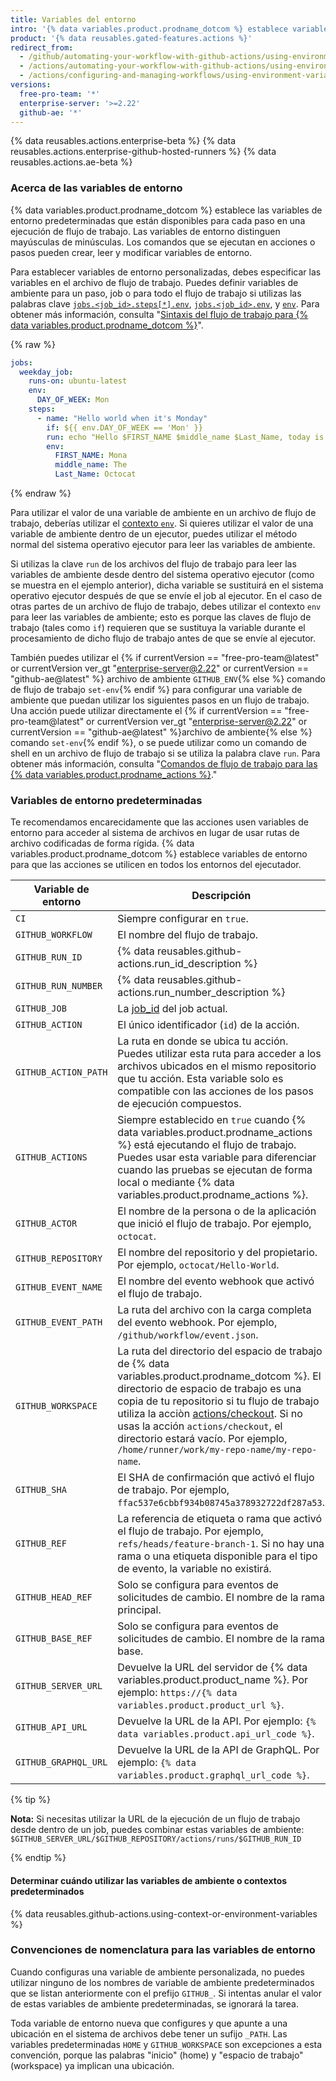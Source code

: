 ```yaml
---
title: Variables del entorno
intro: '{% data variables.product.prodname_dotcom %} establece variables de entorno predeterminadas para cada ejecución de flujo de trabajo de {% data variables.product.prodname_actions %}. También puedes establecer variables de entorno personalizadas en tu archivo de flujo de trabajo.'
product: '{% data reusables.gated-features.actions %}'
redirect_from:
  - /github/automating-your-workflow-with-github-actions/using-environment-variables
  - /actions/automating-your-workflow-with-github-actions/using-environment-variables
  - /actions/configuring-and-managing-workflows/using-environment-variables
versions:
  free-pro-team: '*'
  enterprise-server: '>=2.22'
  github-ae: '*'
---
```


{% data reusables.actions.enterprise-beta %}
{% data reusables.actions.enterprise-github-hosted-runners %}
{% data reusables.actions.ae-beta %}

### Acerca de las variables de entorno

{% data variables.product.prodname_dotcom %} establece las variables de entorno predeterminadas que están disponibles para cada paso en una ejecución de flujo de trabajo. Las variables de entorno distinguen mayúsculas de minúsculas. Los comandos que se ejecutan en acciones o pasos pueden crear, leer y modificar variables de entorno.

Para establecer variables de entorno personalizadas, debes especificar las variables en el archivo de flujo de trabajo. Puedes definir variables de ambiente para un paso, job o para todo el flujo de trabajo si utilizas las palabras clave [`jobs.<job_id>.steps[*].env`](/github/automating-your-workflow-with-github-actions/workflow-syntax-for-github-actions#jobsjob_idstepsenv), [`jobs.<job_id>.env`](/github/automating-your-workflow-with-github-actions/workflow-syntax-for-github-actions#jobsjob_idenv), y [`env`](/github/automating-your-workflow-with-github-actions/workflow-syntax-for-github-actions#env). Para obtener más información, consulta "[Sintaxis del flujo de trabajo para {% data variables.product.prodname_dotcom %}](/articles/workflow-syntax-for-github-actions/#jobsjob_idstepsenv)".

{% raw %}
```yaml
jobs:
  weekday_job:
    runs-on: ubuntu-latest
    env:
      DAY_OF_WEEK: Mon
    steps:
      - name: "Hello world when it's Monday"
        if: ${{ env.DAY_OF_WEEK == 'Mon' }}
        run: echo "Hello $FIRST_NAME $middle_name $Last_Name, today is Monday!"
        env:
          FIRST_NAME: Mona
          middle_name: The
          Last_Name: Octocat
```
{% endraw %}

Para utilizar el valor de una variable de ambiente en un archivo de flujo de trabajo, deberías utilizar el [contexto `env`](/actions/reference/context-and-expression-syntax-for-github-actions#env-context). Si quieres utilizar el valor de una variable de ambiente dentro de un ejecutor, puedes utilizar el método normal del sistema operativo ejecutor para leer las variables de ambiente.

Si utilizas la clave `run` de los archivos del flujo de trabajo para leer las variables de ambiente desde dentro del sistema operativo ejecutor (como se muestra en el ejemplo anterior), dicha variable se sustituirá en el sistema operativo ejecutor después de que se envíe el job al ejecutor. En el caso de otras partes de un archivo de flujo de trabajo, debes utilizar el contexto `env` para leer las variables de ambiente; esto es porque las claves de flujo de trabajo (tales como `if`) requieren que se sustituya la variable durante el procesamiento de dicho flujo de trabajo antes de que se envíe al ejecutor.

También puedes utilizar el {% if currentVersion == "free-pro-team@latest" or currentVersion ver_gt "enterprise-server@2.22" or currentVersion == "github-ae@latest" %} archivo de ambiente `GITHUB_ENV`{% else %} comando de flujo de trabajo `set-env`{% endif %} para configurar una variable de ambiente que puedan utilizar los siguientes pasos en un flujo de trabajo. Una acción puede utilizar directamente el {% if currentVersion == "free-pro-team@latest" or currentVersion ver_gt "enterprise-server@2.22" or currentVersion == "github-ae@latest" %}archivo de ambiente{% else %} comando `set-env`{% endif %}, o se puede utilizar como un comando de shell en un archivo de flujo de trabajo si se utiliza la palabra clave `run`. Para obtener más información, consulta "[Comandos de flujo de trabajo para las {% data variables.product.prodname_actions %}](/actions/reference/workflow-commands-for-github-actions/#setting-an-environment-variable)."

### Variables de entorno predeterminadas

Te recomendamos encarecidamente que las acciones usen variables de entorno para acceder al sistema de archivos en lugar de usar rutas de archivo codificadas de forma rígida. {% data variables.product.prodname_dotcom %} establece variables de entorno para que las acciones se utilicen en todos los entornos del ejecutador.

| Variable de entorno  | Descripción                                                                                                                                                                                                                                                                                                                                                                                          |
| -------------------- | ---------------------------------------------------------------------------------------------------------------------------------------------------------------------------------------------------------------------------------------------------------------------------------------------------------------------------------------------------------------------------------------------------- |
| `CI`                 | Siempre configurar en `true`.                                                                                                                                                                                                                                                                                                                                                                        |
| `GITHUB_WORKFLOW`    | El nombre del flujo de trabajo.                                                                                                                                                                                                                                                                                                                                                                      |
| `GITHUB_RUN_ID`      | {% data reusables.github-actions.run_id_description %}
| `GITHUB_RUN_NUMBER`  | {% data reusables.github-actions.run_number_description %}
| `GITHUB_JOB`         | La [job_id](/actions/reference/workflow-syntax-for-github-actions#jobsjob_id) del job actual.                                                                                                                                                                                                                                                                                                        |
| `GITHUB_ACTION`      | El único identificador (`id`) de la acción.                                                                                                                                                                                                                                                                                                                                                          |
| `GITHUB_ACTION_PATH` | La ruta en donde se ubica tu acción. Puedes utilizar esta ruta para acceder a los archivos ubicados en el mismo repositorio que tu acción. Esta variable solo es compatible con las acciones de los pasos de ejecución compuestos.                                                                                                                                                                   |
| `GITHUB_ACTIONS`     | Siempre establecido en `true` cuando {% data variables.product.prodname_actions %} está ejecutando el flujo de trabajo. Puedes usar esta variable para diferenciar cuando las pruebas se ejecutan de forma local o mediante {% data variables.product.prodname_actions %}.                                                                                                                         |
| `GITHUB_ACTOR`       | El nombre de la persona o de la aplicación que inició el flujo de trabajo. Por ejemplo, `octocat`.                                                                                                                                                                                                                                                                                                   |
| `GITHUB_REPOSITORY`  | El nombre del repositorio y del propietario. Por ejemplo, `octocat/Hello-World`.                                                                                                                                                                                                                                                                                                                     |
| `GITHUB_EVENT_NAME`  | El nombre del evento webhook que activó el flujo de trabajo.                                                                                                                                                                                                                                                                                                                                         |
| `GITHUB_EVENT_PATH`  | La ruta del archivo con la carga completa del evento webhook. Por ejemplo, `/github/workflow/event.json`.                                                                                                                                                                                                                                                                                            |
| `GITHUB_WORKSPACE`   | La ruta del directorio del espacio de trabajo de {% data variables.product.prodname_dotcom %}. El directorio de espacio de trabajo es una copia de tu repositorio si tu flujo de trabajo utiliza la acciòn [actions/checkout](https://github.com/actions/checkout). Si no usas la acción `actions/checkout`, el directorio estará vacío. Por ejemplo, `/home/runner/work/my-repo-name/my-repo-name`. |
| `GITHUB_SHA`         | El SHA de confirmación que activó el flujo de trabajo. Por ejemplo, `ffac537e6cbbf934b08745a378932722df287a53`.                                                                                                                                                                                                                                                                                      |
| `GITHUB_REF`         | La referencia de etiqueta o rama que activó el flujo de trabajo. Por ejemplo, `refs/heads/feature-branch-1`. Si no hay una rama o una etiqueta disponible para el tipo de evento, la variable no existirá.                                                                                                                                                                                           |
| `GITHUB_HEAD_REF`    | Solo se configura para eventos de solicitudes de cambio. El nombre de la rama principal.                                                                                                                                                                                                                                                                                                             |
| `GITHUB_BASE_REF`    | Solo se configura para eventos de solicitudes de cambio. El nombre de la rama base.                                                                                                                                                                                                                                                                                                                  |
| `GITHUB_SERVER_URL`  | Devuelve la URL del servidor de {% data variables.product.product_name %}. Por ejemplo: `https://{% data variables.product.product_url %}`.                                                                                                                                                                                                                                                          |
| `GITHUB_API_URL`     | Devuelve la URL de la API. Por ejemplo: `{% data variables.product.api_url_code %}`.                                                                                                                                                                                                                                                                                                                 |
| `GITHUB_GRAPHQL_URL` | Devuelve la URL de la API de GraphQL. Por ejemplo: `{% data variables.product.graphql_url_code %}`.                                                                                                                                                                                                                                                                                                  |

{% tip %}

**Nota:** Si necesitas utilizar la URL de la ejecución de un flujo de trabajo desde dentro de un job, puedes combinar estas variables de ambiente: `$GITHUB_SERVER_URL/$GITHUB_REPOSITORY/actions/runs/$GITHUB_RUN_ID`

{% endtip %}

#### Determinar cuándo utilizar las variables de ambiente o contextos predeterminados

{% data reusables.github-actions.using-context-or-environment-variables %}

### Convenciones de nomenclatura para las variables de entorno

Cuando configuras una variable de ambiente personalizada, no puedes utilizar ninguno de los nombres de variable de ambiente predeterminados que se listan anteriormente con el prefijo `GITHUB_`. Si intentas anular el valor de estas variables de ambiente predeterminadas, se ignorará la tarea.

Toda variable de entorno nueva que configures y que apunte a una ubicación en el sistema de archivos debe tener un sufijo `_PATH`. Las variables predeterminadas `HOME` y `GITHUB_WORKSPACE` son excepciones a esta convención, porque las palabras "inicio" (home) y "espacio de trabajo" (workspace) ya implican una ubicación.
